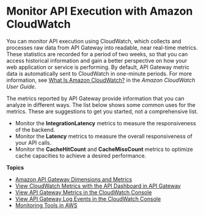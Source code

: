 # Monitor API Execution with Amazon CloudWatch<a name="monitoring-cloudwatch"></a>

You can monitor API execution using CloudWatch, which collects and processes raw data from API Gateway into readable, near real\-time metrics\. These statistics are recorded for a period of two weeks, so that you can access historical information and gain a better perspective on how your web application or service is performing\. By default, API Gateway metric data is automatically sent to CloudWatch in one\-minute periods\. For more information, see [What Is Amazon CloudWatch?](https://docs.aws.amazon.com/AmazonCloudWatch/latest/monitoring/WhatIsCloudWatch.html) in the *Amazon CloudWatch User Guide*\.

The metrics reported by API Gateway provide information that you can analyze in different ways\. The list below shows some common uses for the metrics\. These are suggestions to get you started, not a comprehensive list\.
+ Monitor the **IntegrationLatency** metrics to measure the responsiveness of the backend\.
+ Monitor the **Latency** metrics to measure the overall responsiveness of your API calls\.
+ Monitor the **CacheHitCount** and **CacheMissCount** metrics to optimize cache capacities to achieve a desired performance\.

**Topics**
+ [Amazon API Gateway Dimensions and Metrics](api-gateway-metrics-and-dimensions.md)
+ [View CloudWatch Metrics with the API Dashboard in API Gateway](how-to-api-dashboard.md)
+ [View API Gateway Metrics in the CloudWatch Console](metrics_dimensions_view_in_cloud_watch.md)
+ [View API Gateway Log Events in the CloudWatch Console](view-cloudwatch-log-events-in-cloudwatch-console.md)
+ [Monitoring Tools in AWS](monitoring_automated_manual.md)